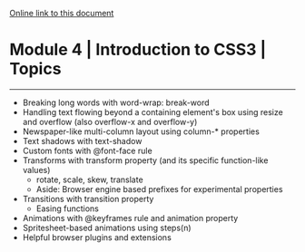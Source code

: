 [Online link to this document](http://bit.ly/2hVwX24)

# Module 4 | Introduction to CSS3 | Topics
------------------------------------------

- Breaking long words with word-wrap: break-word
- Handling text flowing beyond a containing element's box using resize and overflow (also overflow-x and overflow-y)
- Newspaper-like multi-column layout using column-* properties
- Text shadows with text-shadow
- Custom fonts with @font-face rule
- Transforms with transform property (and its specific function-like values)
	- rotate, scale, skew, translate
	- Aside: Browser engine based prefixes for experimental properties
- Transitions with transition property
	- Easing functions
- Animations with @keyframes rule and animation property
- Spritesheet-based animations using steps(n)
- Helpful browser plugins and extensions